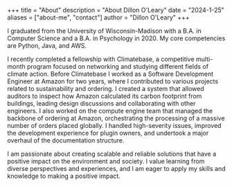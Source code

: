 +++
title = "About"
description = "About Dillon O'Leary"
date = "2024-1-25"
aliases = ["about-me", "contact"]
author = "Dillon O'Leary"
+++

I graduated from the University of Wisconsin-Madison with a B.A. in Computer Science and a B.A. in Psychology in 2020. My core competencies are Python, Java, and AWS.

I recently completed a fellowship with Climatebase, a competitive multi-month program focused on networking and studying different fields of climate action. Before Climatebase I worked as a Software Development Engineer at Amazon for two years, where I contributed to various projects related to sustainability and ordering. I created a system that allowed auditors to inspect how Amazon calculated its carbon footprint from buildings, leading design discussions and collaborating with other engineers. I also worked on the compute engine team that managed the backbone of ordering at Amazon, orchestrating the processing of a massive number of orders placed globally. I handled high-severity issues, improved the development experience for plugin owners, and undertook a major overhaul of the documentation structure.

I am passionate about creating scalable and reliable solutions that have a positive impact on the environment and society. I value learning from diverse perspectives and experiences, and I am eager to apply my skills and knowledge to making a positive impact.
